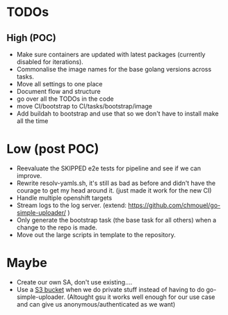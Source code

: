 # TODOs

## High (POC)
* Make sure containers are updated with latest packages (currently disabled for iterations).
* Commonalise the image names for the base golang versions across tasks.
* Move all settings to one place
* Document flow and structure
* go over all the TODOs in the code
* move CI/bootstrap to CI/tasks/bootstrap/image
* Add buildah to bootstrap and use that so we don't have to install make all the
  time

# Low (post POC)
* Reevaluate the SKIPPED e2e tests for pipeline and see if we can improve.
* Rewrite resolv-yamls.sh, it's still as bad as before and didn't have the
  courage to get my head around it. (just made it work for the new CI)
* Handle multiple openshift targets
* Stream logs to the log server. (extend: https://github.com/chmouel/go-simple-uploader/ )
* Only generate the bootstrap task (the base task for all others) when a change to the repo is made.
* Move out the large scripts in template to the repository.

# Maybe
* Create our own SA, don't use existing....
* Use a [S3 bucket](https://git.io/JexBs) when we do private stuff instead of having to do go-simple-uploader.
  (Altought gsu it works well enough for our use case and can give us anonymous/authenticated as we want)
